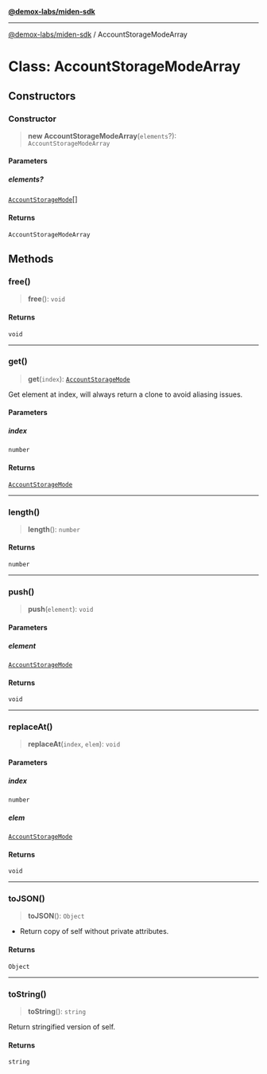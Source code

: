 [**@demox-labs/miden-sdk**](../README.md)

***

[@demox-labs/miden-sdk](../README.md) / AccountStorageModeArray

# Class: AccountStorageModeArray

## Constructors

### Constructor

> **new AccountStorageModeArray**(`elements`?): `AccountStorageModeArray`

#### Parameters

##### elements?

[`AccountStorageMode`](AccountStorageMode.md)[]

#### Returns

`AccountStorageModeArray`

## Methods

### free()

> **free**(): `void`

#### Returns

`void`

***

### get()

> **get**(`index`): [`AccountStorageMode`](AccountStorageMode.md)

Get element at index, will always return a clone to avoid aliasing issues.

#### Parameters

##### index

`number`

#### Returns

[`AccountStorageMode`](AccountStorageMode.md)

***

### length()

> **length**(): `number`

#### Returns

`number`

***

### push()

> **push**(`element`): `void`

#### Parameters

##### element

[`AccountStorageMode`](AccountStorageMode.md)

#### Returns

`void`

***

### replaceAt()

> **replaceAt**(`index`, `elem`): `void`

#### Parameters

##### index

`number`

##### elem

[`AccountStorageMode`](AccountStorageMode.md)

#### Returns

`void`

***

### toJSON()

> **toJSON**(): `Object`

* Return copy of self without private attributes.

#### Returns

`Object`

***

### toString()

> **toString**(): `string`

Return stringified version of self.

#### Returns

`string`
